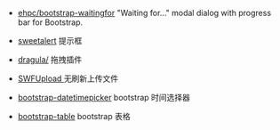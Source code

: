 
- [ehpc/bootstrap-waitingfor](https://github.com/ehpc/bootstrap-waitingfor) "Waiting for..." modal dialog with progress bar for Bootstrap.

- [sweetalert](http://mishengqiang.com/sweetalert/) 提示框


- [dragula/](https://bevacqua.github.io/dragula/)  拖拽插件

- [SWFUpload ](http://www.runoob.com/w3cnote/swfupload-guide.html) 无刷新上传文件

- [bootstrap-datetimepicker](http://www.bootcss.com/p/bootstrap-datetimepicker/) bootstrap 时间选择器

- [bootstrap-table](http://bootstrap-table.wenzhixin.net.cn/) bootstrap 表格